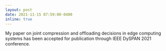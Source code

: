```yaml
---
layout: post
date: 2021-11-15 07:59:00-0400
inline: true
---
```


My paper on joint compression and offloading decisions in edge computing systems has been accepted for publication through IEEE DySPAN 2021 conference.